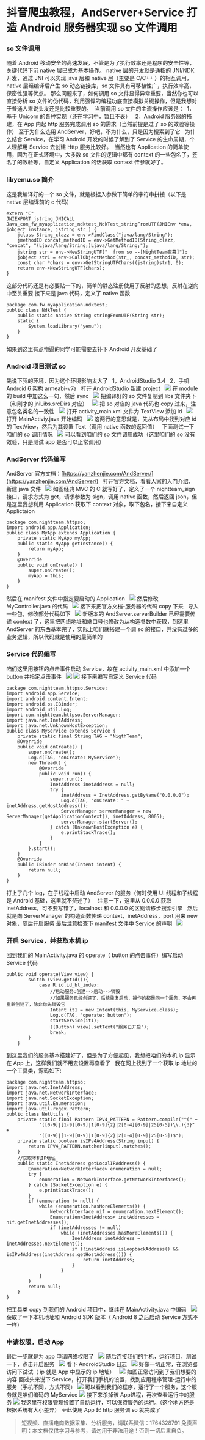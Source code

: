 # 抖音爬虫教程，AndServer+Service 打造 Android 服务器实现 so 文件调用


### so 文件调用
随着 Android 移动安全的高速发展，不管是为了执行效率还是程序的安全性等，关键代码下沉 native 层已成为基本操作。
native 层的开发就是通指的 JNI/NDK 开发，通过 JNI 可以实现 java 层和 native 层（主要是 C/C++ ）的相互调用，native 层经编译后产生 so 动态链接库，so 文件具有可移植性广，执行效率高，保密性强等优点。
那么问题来了，如何调用 so 文件显得异常重要，当然你也可以直接分析 so 文件的伪代码，利用强悍的编程功底直接模拟关键操作，但是我想对于普通人来说头发还是比较重要的。 
当前调用 so 文件的主流操作应该是： 
1，基于 Unicorn 的各种实现（还在学习中，暂且不表）  
2，Android 服务器的搭建，在 App 内起 http 服务完成调用 so 的需求（当然前提是过了 so 的效验等操作）
至于为什么选用 AndServer，好吧，不为什么，只是因为搜索到了它  
为什么结合 Service，在学习 Android 开发的时候了解到了 Service 的生命周期，个人理解用 Service 去创建 Http 服务比较好。 
当然也有 Application 的简单使用，因为在正式环境中，大多数 so 文件的逻辑中都有 context 的一些包名了，签名了的效验等，自定义 Application 的话获取 context 传参就好了。

### libyemu.so 简介
这是我编译好的一个 so 文件，就是根据入参做下简单的字符串拼接（以下是 native 层编译前的 c 代码）
```
extern "C"
JNIEXPORT jstring JNICALL
Java_com_fw_myapplication_ndktest_NdkTest_stringFromUTF(JNIEnv *env, jobject instance, jstring str_) {
    jclass String_clazz = env->FindClass("java/lang/String");
    jmethodID concat_methodID = env->GetMethodID(String_clazz, "concat", "(Ljava/lang/String;)Ljava/lang/String;");
    jstring str = env->NewStringUTF("  from so --[NightTeam夜幕]");
    jobject str1 = env->CallObjectMethod(str_, concat_methodID, str);
    const char *chars = env->GetStringUTFChars((jstring)str1, 0);
    return env->NewStringUTF(chars);
}
```
这部分代码还是有必要贴一下的，简单的静态注册使用了反射的思想，反射在逆向中至关重要
接下来是 java 代码，定义了 native 函数
```
package com.fw.myapplication.ndktest;
public class NdkTest {
    public static native String stringFromUTF(String str);
    static {
        System.loadLibrary("yemu");
    }
}
```
如果到这里有点懵逼的同学可能需要去补下 Android 开发基础了

### Android 项目测试 so

先说下我的环境，因为这个环境影响太大了  
1，AndroidStudio 3.4  
2，手机 Android 6 架构 armeabi-v7a  
打开 AndroidStudio 新建 project  
![](https://cdn.nlark.com/yuque/0/2020/webp/97322/1607479407035-f0bfc349-9792-4b75-be4b-0b2c52f2cabc.webp#align=left&display=inline&height=669&originHeight=669&originWidth=916&size=0&status=done&style=none&width=916)
在 module 的 build 中加这么一句，然后 sync  
![](https://cdn.nlark.com/yuque/0/2020/webp/97322/1607479407052-e9d13adf-e910-4afb-a665-b3053bc311f4.webp#align=left&display=inline&height=487&originHeight=487&originWidth=1080&size=0&status=done&style=none&width=1080)
把编译好的 so 文件复制到 libs 文件夹下（和刚才的 jniLibs.srcDirs 对应）  
![](https://cdn.nlark.com/yuque/0/2020/webp/97322/1607479407005-a01d1eae-5a9c-4dea-b3ac-33b952d84bb0.webp#align=left&display=inline&height=653&originHeight=653&originWidth=394&size=0&status=done&style=none&width=394)
把 so 对应的 java 代码也 copy 过来，注意包名类名的一致性  
![](https://cdn.nlark.com/yuque/0/2020/webp/97322/1607479407082-db2d8716-c098-4ed4-bd8c-fedd76ab5fe3.webp#align=left&display=inline&height=706&originHeight=706&originWidth=1004&size=0&status=done&style=none&width=1004)
打开 activity_main.xml 文件为 TextView 添加 id  
![](https://cdn.nlark.com/yuque/0/2020/webp/97322/1607479407024-77218572-3108-47f8-ae6e-725f134855ea.webp#align=left&display=inline&height=730&originHeight=730&originWidth=1071&size=0&status=done&style=none&width=1071)
打开 MainActiviy.java 开始编码  
![](https://cdn.nlark.com/yuque/0/2020/webp/97322/1607479407075-f761c7b0-4c10-4a60-8208-0891932710b4.webp#align=left&display=inline&height=646&originHeight=646&originWidth=1080&size=0&status=done&style=none&width=1080)
这两行的意思就是，先从布局中找到对应 id 的 TextView，然后为其设置 Text（调用 native 函数的返回值）  
下面测试一下咱们的 so 调用情况  
![](https://cdn.nlark.com/yuque/0/2020/webp/97322/1607479407032-68a37c8c-0618-412a-9870-7a0513861383.webp#align=left&display=inline&height=598&originHeight=598&originWidth=349&size=0&status=done&style=none&width=349)
可以看到咱们的 so 文件调用成功（这里咱们的 so 没有效验，只是测试 app 是否可以正常调用）




### AndServer 代码编写

AndServer 官方文档：[https://yanzhenjie.com/AndServer/](https://yanzhenjie.com/AndServer/)  
打开官方文档，看看人家的入门介绍，新建 java 文件  
![](https://cdn.nlark.com/yuque/0/2020/webp/97322/1607479407079-c546568a-797d-45bb-92b8-8721d43f7b9c.webp#align=left&display=inline&height=602&originHeight=602&originWidth=1035&size=0&status=done&style=none&width=1035)
如图经典 MVC 的 C 就写好了，定义了一个 nightteam_sign 接口，请求方式为 get，请求参数为 sign，调用 native 函数，然后返回 json，但是这里我想利用 Application 获取下 context 对象，取下包名，接下来自定义 Applictaion



```
package com.nightteam.httpso;
import android.app.Application;
public class MyApp extends Application {
    private static MyApp myApp;
    public static MyApp getInstance() {
        return myApp;
    }
    @Override
    public void onCreate() {
        super.onCreate();
        myApp = this;
    }
}
```

然后在 manifest 文件中指定要启动的 Application  
![](https://cdn.nlark.com/yuque/0/2020/webp/97322/1607479407098-bc000c06-8516-4cbf-9acb-f57688e77c9f.webp#align=left&display=inline&height=380&originHeight=380&originWidth=698&size=0&status=done&style=none&width=698)
然后修改 MyController.java 的代码  
![](https://cdn.nlark.com/yuque/0/2020/webp/97322/1607479407145-8e1a9eea-97d6-4590-8907-8f398dfe636d.webp#align=left&display=inline&height=517&originHeight=517&originWidth=863&size=0&status=done&style=none&width=863)
接下来把官方文档-服务器的代码 copy 下来  
导入一些包，修改部分代码如下  
![](https://cdn.nlark.com/yuque/0/2020/webp/97322/1607479407080-6845caef-e74f-4668-8449-cfd3bce7183a.webp#align=left&display=inline&height=618&originHeight=618&originWidth=1080&size=0&status=done&style=none&width=1080)
新版本的 AndServer.serverBuilder 已经需要传递 context 了，这里把网络地址和端口号也修改为从构造参数中获取，到这里 AndServer 的东西基本完了，实际上咱们就搭建一个调 so 的接口，并没有过多的业务逻辑，所以代码就是使用的最简单的




### Service 代码编写

咱们这里用按钮的点击事件启动 Service，故在 activity_main.xml 中添加一个 button 并指定点击事件  
![](https://cdn.nlark.com/yuque/0/2020/webp/97322/1607479407141-4a7cd1c5-cbae-45b8-8ab8-ccebc5c14237.webp#align=left&display=inline&height=599&originHeight=599&originWidth=851&size=0&status=done&style=none&width=851)
![](https://cdn.nlark.com/yuque/0/2020/webp/97322/1607479407048-3592a980-674e-482a-8e7e-4d5273e27539.webp#align=left&display=inline&height=364&originHeight=364&originWidth=728&size=0&status=done&style=none&width=728)
接下来编写自定义 Service 代码



```
package com.nightteam.httpso.Service;
import android.app.Service;
import android.content.Intent;
import android.os.IBinder;
import android.util.Log;
import com.nightteam.httpso.ServerManager;
import java.net.InetAddress;
import java.net.UnknownHostException;
public class MyService extends Service {
    private static final String TAG = "NigthTeam";
    @Override
    public void onCreate() {
        super.onCreate();
        Log.d(TAG, "onCreate: MyService");
        new Thread() {
            @Override
            public void run() {
                super.run();
                InetAddress inetAddress = null;
                try {
                    inetAddress = InetAddress.getByName("0.0.0.0");
                    Log.d(TAG, "onCreate: " + inetAddress.getHostAddress());
                    ServerManager serverManager = new ServerManager(getApplicationContext(), inetAddress, 8005);
                    serverManager.startServer();
                } catch (UnknownHostException e) {
                    e.printStackTrace();
                }
            }
        }.start();
    }
    @Override
    public IBinder onBind(Intent intent) {
        return null;
    }
}
```

打上了几个 log，在子线程中启动 AndServer 的服务（何时使用 UI 线程和子线程是 Android 基础，这里就不赘述了）  
注意一下，这里从 0.0.0.0 获取 inetAddress，可不要写错了，localhost 和 0.0.0.0 的区别请移步搜索引擎  
然后就是向 ServerManager 的构造函数传递 context，inetAddress，port 用来 new 对象，随后开启服务
最后注意检查下 manifest 文件中 Service 的声明  
![](https://cdn.nlark.com/yuque/0/2020/webp/97322/1607479407052-31c60ff6-b22e-450d-8e5c-c1c09262e6f5.webp#align=left&display=inline&height=478&originHeight=478&originWidth=1080&size=0&status=done&style=none&width=1080)


### 开启 Service，并获取本机 ip
回到我们的 MainActivity.java 的 operate（ button 的点击事件）编写启动 Service 代码
```
public void operate(View view) {
        switch (view.getId()){
            case R.id.id_bt_index:
                //启动服务:创建-->启动-->销毁
                //如果服务已经创建了，后续重复启动，操作的都是同一个服务，不会再重新创建了，除非你先销毁它
                Intent it1 = new Intent(this, MyService.class);
                Log.d(TAG, "operate: button");
                startService(it1);
                ((Button) view).setText("服务已开启");
                break;
        }
    }
```
到这里我们的服务基本搭建好了，但是为了方便起见，我想把咱们的本机 ip 显示在 App 上，这样我们就不用去设置再查看了  
我在网上找到了一个获取 ip 地址的一个工具类，源码如下:
```
package com.nightteam.httpso;
import java.net.InetAddress;
import java.net.NetworkInterface;
import java.net.SocketException;
import java.util.Enumeration;
import java.util.regex.Pattern;
public class NetUtils {
    private static final Pattern IPV4_PATTERN = Pattern.compile("^(" +
            "([0-9]|[1-9][0-9]|1[0-9]{2}|2[0-4][0-9]|25[0-5])\\.){3}" +
            "([0-9]|[1-9][0-9]|1[0-9]{2}|2[0-4][0-9]|25[0-5])$");
    private static boolean isIPv4Address(String input) {
        return IPV4_PATTERN.matcher(input).matches();
    }
    //获取本机IP地址
    public static InetAddress getLocalIPAddress() {
        Enumeration<NetworkInterface> enumeration = null;
        try {
            enumeration = NetworkInterface.getNetworkInterfaces();
        } catch (SocketException e) {
            e.printStackTrace();
        }
        if (enumeration != null) {
            while (enumeration.hasMoreElements()) {
                NetworkInterface nif = enumeration.nextElement();
                Enumeration<InetAddress> inetAddresses = nif.getInetAddresses();
                if (inetAddresses != null)
                    while (inetAddresses.hasMoreElements()) {
                        InetAddress inetAddress = inetAddresses.nextElement();
                        if (!inetAddress.isLoopbackAddress() && isIPv4Address(inetAddress.getHostAddress())) {
                            return inetAddress;
                        }
                    }
            }
        }
        return null;
    }
}
```

把工具类 copy 到我们的 Android 项目中，继续在 MainActivity.java 中编码  
![](https://cdn.nlark.com/yuque/0/2020/webp/97322/1607479407163-d26cdea2-8ce5-4203-a3c4-25310e766b6b.webp#align=left&display=inline&height=695&originHeight=695&originWidth=884&size=0&status=done&style=none&width=884)
获取了一下本机地址和 Android SDK 版本（ Android 8 之后启动 Service 方式不一样）



### 申请权限，启动 App

最后一步就是为 app 申请网络权限了  
![](https://cdn.nlark.com/yuque/0/2020/webp/97322/1607479407110-cb9b3296-138a-4863-82f7-eb06f5c42744.webp#align=left&display=inline&height=539&originHeight=539&originWidth=1080&size=0&status=done&style=none&width=1080)
随后连接我们的手机，运行项目，测试一下，点击开启服务  
![](https://cdn.nlark.com/yuque/0/2020/webp/97322/1607479407092-ac5136d3-2a91-4928-a8c2-387467faa419.webp#align=left&display=inline&height=591&originHeight=591&originWidth=348&size=0&status=done&style=none&width=348)
看下 AndroidStudio 日志  
![](https://cdn.nlark.com/yuque/0/2020/webp/97322/1607479407163-d33a6f38-6ce7-423a-813f-b86d9476b4e6.webp#align=left&display=inline&height=106&originHeight=106&originWidth=552&size=0&status=done&style=none&width=552)
好像一切正常，在浏览器访问下试试（ ip 就是 App 中显示的 ip 地址）  
![](https://cdn.nlark.com/yuque/0/2020/webp/97322/1607479407048-18293989-fcf9-4ac7-8a5c-e72c95169a02.webp#align=left&display=inline&height=224&originHeight=224&originWidth=768&size=0&status=done&style=none&width=768)
如图正常访问到了我们想要的内容
回过头来说下 Service，打开我们手机的设置，找到应用程序管理-运行中的服务（手机不同，方式不同）
![](https://cdn.nlark.com/yuque/0/2020/webp/97322/1607479407074-29e3e233-a167-429b-97a7-27fecc29fa1a.webp#align=left&display=inline&height=581&originHeight=581&originWidth=345&size=0&status=done&style=none&width=345)
可以看到我们的程序，运行了一个服务，这个服务就是咱们编码的 MyService
![](https://cdn.nlark.com/yuque/0/2020/webp/97322/1607479407093-d4f37414-e08a-4bc0-b2e6-3b93565a0ae3.webp#align=left&display=inline&height=597&originHeight=597&originWidth=342&size=0&status=done&style=none&width=342)
接下来杀掉该 App进程，再次查看运行中的服务
![](https://cdn.nlark.com/yuque/0/2020/webp/97322/1607479407129-1d392cef-7b52-4d0a-83b7-32a922ee256d.webp#align=left&display=inline&height=613&originHeight=613&originWidth=347&size=0&status=done&style=none&width=347)
我这里在权限管理设置了自动运行，可以保持服务的运行。（这个地方还是根据系统有大小差异）
至此使用 App 起 http 服务调 so 就完成了


>
> 短视频、直播电商数据采集、分析服务，请联系微信：1764328791
> 免责声明：本文档仅供学习与参考，请勿用于非法用途！否则一切后果自负。
> 
